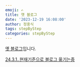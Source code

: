 ```yaml
---
emoji: ✍
title: 옛 블로그
date: '2023-12-19 16:08:00'
author: 정중식
tags: stepByStep
categories: stepByStep
---
```


[옛 블로그](https://wndtlr1024.github.io/)입니다.

[24.3.1..현재기준으로 블로그 옮기는중](https://jeongjungsik.vercel.app/)
